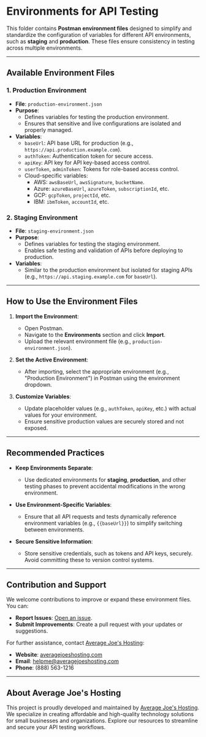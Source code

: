 # Environments for API Testing

This folder contains **Postman environment files** designed to simplify and standardize the configuration of variables for different API environments, such as **staging** and **production**. These files ensure consistency in testing across multiple environments.

---

## Available Environment Files

### **1. Production Environment**
- **File**: `production-environment.json`
- **Purpose**:
  - Defines variables for testing the production environment.
  - Ensures that sensitive and live configurations are isolated and properly managed.
- **Variables**:
  - `baseUrl`: API base URL for production (e.g., `https://api.production.example.com`).
  - `authToken`: Authentication token for secure access.
  - `apiKey`: API key for API key-based access control.
  - `userToken`, `adminToken`: Tokens for role-based access control.
  - Cloud-specific variables:
    - AWS: `awsBaseUrl`, `awsSignature`, `bucketName`.
    - Azure: `azureBaseUrl`, `azureToken`, `subscriptionId`, etc.
    - GCP: `gcpToken`, `projectId`, etc.
    - IBM: `ibmToken`, `accountId`, etc.

### **2. Staging Environment**
- **File**: `staging-environment.json`
- **Purpose**:
  - Defines variables for testing the staging environment.
  - Enables safe testing and validation of APIs before deploying to production.
- **Variables**:
  - Similar to the production environment but isolated for staging APIs (e.g., `https://api.staging.example.com` for `baseUrl`).

---

## How to Use the Environment Files

1. **Import the Environment**:
   - Open Postman.
   - Navigate to the **Environments** section and click **Import**.
   - Upload the relevant environment file (e.g., `production-environment.json`).

2. **Set the Active Environment**:
   - After importing, select the appropriate environment (e.g., "Production Environment") in Postman using the environment dropdown.

3. **Customize Variables**:
   - Update placeholder values (e.g., `authToken`, `apiKey`, etc.) with actual values for your environment.
   - Ensure sensitive production values are securely stored and not exposed.

---

## Recommended Practices

- **Keep Environments Separate**:
  - Use dedicated environments for **staging**, **production**, and other testing phases to prevent accidental modifications in the wrong environment.
  
- **Use Environment-Specific Variables**:
  - Ensure that all API requests and tests dynamically reference environment variables (e.g., `{{baseUrl}}`) to simplify switching between environments.

- **Secure Sensitive Information**:
  - Store sensitive credentials, such as tokens and API keys, securely. Avoid committing these to version control systems.

---

## Contribution and Support

We welcome contributions to improve or expand these environment files. You can:
- **Report Issues**: [Open an issue](https://github.com/AverageJoesHosting/CyberSecurity-OWASPTop10-Postman-Collections/issues).
- **Submit Improvements**: Create a pull request with your updates or suggestions.

For further assistance, contact [Average Joe's Hosting](https://averagejoeshosting.com/):
- **Website**: [averagejoeshosting.com](https://averagejoeshosting.com/)
- **Email**: [helpme@averagejoeshosting.com](mailto:helpme@averagejoeshosting.com)
- **Phone**: (888) 563-1216

---

## About Average Joe's Hosting

This project is proudly developed and maintained by [Average Joe's Hosting](https://averagejoeshosting.com/). We specialize in creating affordable and high-quality technology solutions for small businesses and organizations. Explore our resources to streamline and secure your API testing workflows.

